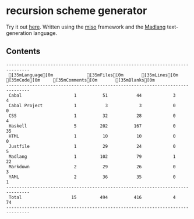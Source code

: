 # recursion scheme generator

Try it out [here](http://vmchale.com/recursion-scheme-generator/index.html).
Written using the [miso](https://haskell-miso.org) framework and the
[Madlang](https://github.com/vmchale/madlang) text-generation language.

## Contents

```
-------------------------------------------------------------------------------
 [35mLanguage[0m             [35mFiles[0m       [35mLines[0m         [35mCode[0m     [35mComments[0m       [35mBlanks[0m
-------------------------------------------------------------------------------
 Cabal                    1          51           44            3            4
 Cabal Project            1           3            3            0            0
 CSS                      1          32           28            0            4
 Haskell                  5         202          167            0           35
 HTML                     1          10           10            0            0
 Justfile                 1          29           24            0            5
 Madlang                  1         102           79            1           22
 Markdown                 2          29           26            0            3
 YAML                     2          36           35            0            1
-------------------------------------------------------------------------------
 Total                   15         494          416            4           74
-------------------------------------------------------------------------------
```
